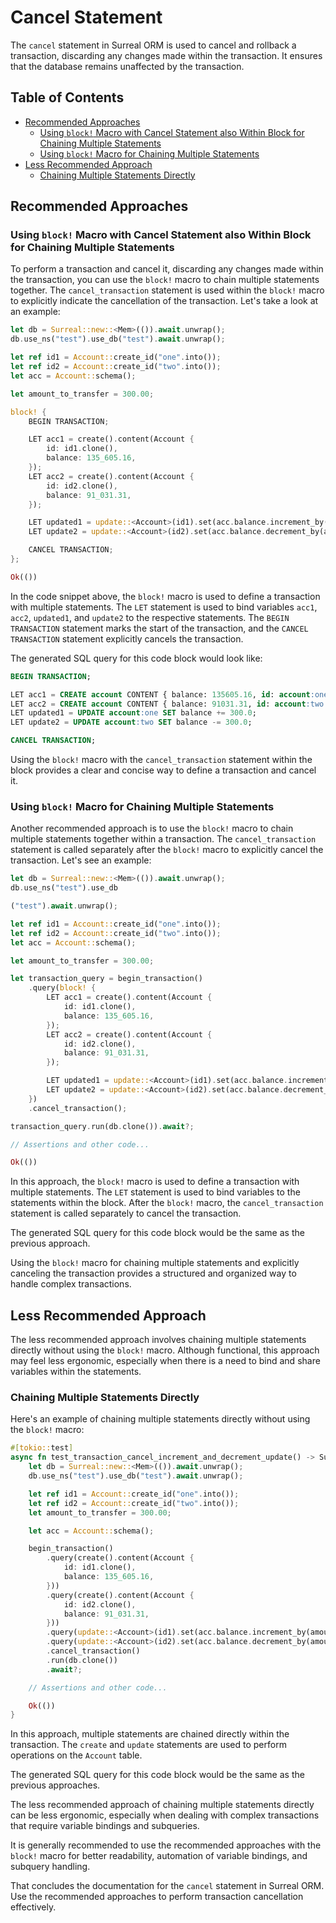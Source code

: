 # Cancel Statement

The `cancel` statement in Surreal ORM is used to cancel and rollback a
transaction, discarding any changes made within the transaction. It ensures that
the database remains unaffected by the transaction.

## Table of Contents

- [Recommended Approaches](#recommended-approaches)
  - [Using `block!` Macro with Cancel Statement also Within Block for Chaining Multiple Statements](#using-block-macro-with-cancel-statement-also-within-block-for-chaining-multiple-statements)
  - [Using `block!` Macro for Chaining Multiple Statements](#using-block-macro-for-chaining-multiple-statements)
- [Less Recommended Approach](#less-recommended-approach)
  - [Chaining Multiple Statements Directly](#chaining-multiple-statements-directly)

## Recommended Approaches

### Using `block!` Macro with Cancel Statement also Within Block for Chaining Multiple Statements

To perform a transaction and cancel it, discarding any changes made within the
transaction, you can use the `block!` macro to chain multiple statements
together. The `cancel_transaction` statement is used within the `block!` macro
to explicitly indicate the cancellation of the transaction. Let's take a look at
an example:

```rust
let db = Surreal::new::<Mem>(()).await.unwrap();
db.use_ns("test").use_db("test").await.unwrap();

let ref id1 = Account::create_id("one".into());
let ref id2 = Account::create_id("two".into());
let acc = Account::schema();

let amount_to_transfer = 300.00;

block! {
    BEGIN TRANSACTION;

    LET acc1 = create().content(Account {
        id: id1.clone(),
        balance: 135_605.16,
    });
    LET acc2 = create().content(Account {
        id: id2.clone(),
        balance: 91_031.31,
    });

    LET updated1 = update::<Account>(id1).set(acc.balance.increment_by(amount_to_transfer));
    LET update2 = update::<Account>(id2).set(acc.balance.decrement_by(amount_to_transfer));

    CANCEL TRANSACTION;
};

Ok(())
```

In the code snippet above, the `block!` macro is used to define a transaction
with multiple statements. The `LET` statement is used to bind variables `acc1`,
`acc2`, `updated1`, and `update2` to the respective statements. The
`BEGIN TRANSACTION` statement marks the start of the transaction, and the
`CANCEL TRANSACTION` statement explicitly cancels the transaction.

The generated SQL query for this code block would look like:

```sql
BEGIN TRANSACTION;

LET acc1 = CREATE account CONTENT { balance: 135605.16, id: account:one };
LET acc2 = CREATE account CONTENT { balance: 91031.31, id: account:two };
LET updated1 = UPDATE account:one SET balance += 300.0;
LET update2 = UPDATE account:two SET balance -= 300.0;

CANCEL TRANSACTION;
```

Using the `block!` macro with the `cancel_transaction` statement within the
block provides a clear and concise way to define a transaction and cancel it.

### Using `block!` Macro for Chaining Multiple Statements

Another recommended approach is to use the `block!` macro to chain multiple
statements together within a transaction. The `cancel_transaction` statement is
called separately after the `block!` macro to explicitly cancel the transaction.
Let's see an example:

```rust
let db = Surreal::new::<Mem>(()).await.unwrap();
db.use_ns("test").use_db

("test").await.unwrap();

let ref id1 = Account::create_id("one".into());
let ref id2 = Account::create_id("two".into());
let acc = Account::schema();

let amount_to_transfer = 300.00;

let transaction_query = begin_transaction()
    .query(block! {
        LET acc1 = create().content(Account {
            id: id1.clone(),
            balance: 135_605.16,
        });
        LET acc2 = create().content(Account {
            id: id2.clone(),
            balance: 91_031.31,
        });

        LET updated1 = update::<Account>(id1).set(acc.balance.increment_by(amount_to_transfer));
        LET update2 = update::<Account>(id2).set(acc.balance.decrement_by(amount_to_transfer));
    })
    .cancel_transaction();

transaction_query.run(db.clone()).await?;

// Assertions and other code...

Ok(())
```

In this approach, the `block!` macro is used to define a transaction with
multiple statements. The `LET` statement is used to bind variables to the
statements within the block. After the `block!` macro, the `cancel_transaction`
statement is called separately to cancel the transaction.

The generated SQL query for this code block would be the same as the previous
approach.

Using the `block!` macro for chaining multiple statements and explicitly
canceling the transaction provides a structured and organized way to handle
complex transactions.

## Less Recommended Approach

The less recommended approach involves chaining multiple statements directly
without using the `block!` macro. Although functional, this approach may feel
less ergonomic, especially when there is a need to bind and share variables
within the statements.

### Chaining Multiple Statements Directly

Here's an example of chaining multiple statements directly without using the
`block!` macro:

```rust
#[tokio::test]
async fn test_transaction_cancel_increment_and_decrement_update() -> SurrealOrmResult<()> {
    let db = Surreal::new::<Mem>(()).await.unwrap();
    db.use_ns("test").use_db("test").await.unwrap();

    let ref id1 = Account::create_id("one".into());
    let ref id2 = Account::create_id("two".into());
    let amount_to_transfer = 300.00;

    let acc = Account::schema();

    begin_transaction()
        .query(create().content(Account {
            id: id1.clone(),
            balance: 135_605.16,
        }))
        .query(create().content(Account {
            id: id2.clone(),
            balance: 91_031.31,
        }))
        .query(update::<Account>(id1).set(acc.balance.increment_by(amount_to_transfer)))
        .query(update::<Account>(id2).set(acc.balance.decrement_by(amount_to_transfer)))
        .cancel_transaction()
        .run(db.clone())
        .await?;

    // Assertions and other code...

    Ok(())
}
```

In this approach, multiple statements are chained directly within the
transaction. The `create` and `update` statements are used to perform operations
on the `Account` table.

The generated SQL query for this code block would be the same as the previous
approaches.

The less recommended approach of chaining multiple statements directly can be
less ergonomic, especially when dealing with complex transactions that require
variable bindings and subqueries.

It is generally recommended to use the recommended approaches with the `block!`
macro for better readability, automation of variable bindings, and subquery
handling.

That concludes the documentation for the `cancel` statement in Surreal ORM. Use
the recommended approaches to perform transaction cancellation effectively.
